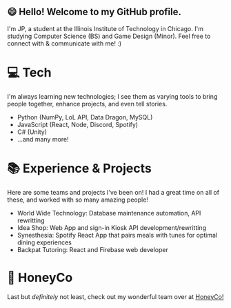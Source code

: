 ## :smile: Hello! Welcome to my GitHub profile. 
I'm JP, a student at the Illinois Institute of Technology in Chicago. I'm studying Computer Science (BS) and Game Design (Minor). Feel free to connect with & communicate with me! :)


# :computer: Tech
I'm always learning new technologies; I see them as varying tools to bring people together, enhance projects, and even tell stories. 
- Python (NumPy, LoL API, Data Dragon, MySQL)
- JavaScript (React, Node, Discord, Spotify)
- C# (Unity)
- ...and many more!

# :books: Experience & Projects
Here are some teams and projects I've been on! I had a great time on all of these, and worked with so many amazing people!
- World Wide Technology: Database maintenance automation, API rewritting
- Idea Shop: Web App and sign-in Kiosk API development/rewritting
- Synesthesia: Spotify React App that pairs meals with tunes for optimal dining experiences
- Backpat Tutoring: React and Firebase web developer

# :honey_pot: HoneyCo
Last but *definitely* not least, check out my wonderful team over at [HoneyCo!](https://www.honeycogames.com/)
